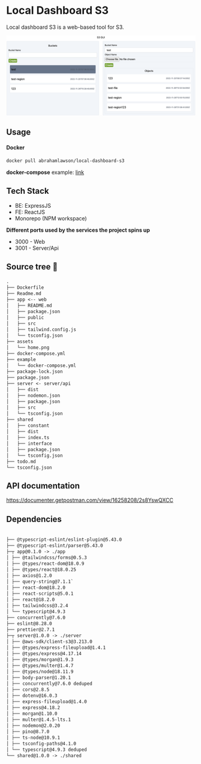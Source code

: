 # Local Dashboard S3
Local dashboard S3 is a web-based tool for S3.

!["home"](./assets/home.png)

## Usage
#### Docker
```bash
docker pull abrahamlawson/local-dashboard-s3
```
**docker-compose** example: [link](./example/docker-compose.yml)


## Tech Stack
- BE: ExpressJS
- FE: ReactJS
- Monorepo (NPM workspace)

**Different ports used by the services the project spins up**
- 3000 - Web
- 3001 - Server/Api

## Source tree 🌲
```
.
├── Dockerfile
├── Readme.md
├── app <-- web
│   ├── README.md
│   ├── package.json
│   ├── public
│   ├── src
│   ├── tailwind.config.js
│   └── tsconfig.json
├── assets
│   └── home.png
├── docker-compose.yml
├── example
│   └── docker-compose.yml
├── package-lock.json
├── package.json
├── server <- server/api
│   ├── dist
│   ├── nodemon.json
│   ├── package.json
│   ├── src
│   └── tsconfig.json
├── shared
│   ├── constant
│   ├── dist
│   ├── index.ts
│   ├── interface
│   ├── package.json
│   └── tsconfig.json
├── todo.md
└── tsconfig.json
```

## API documentation
https://documenter.getpostman.com/view/16258208/2s8YswQXCC

## Dependencies

```

├── @typescript-eslint/eslint-plugin@5.43.0
├── @typescript-eslint/parser@5.43.0
├─┬ app@0.1.0 -> ./app
│ ├── @tailwindcss/forms@0.5.3
│ ├── @types/react-dom@18.0.9
│ ├── @types/react@18.0.25
│ ├── axios@1.2.0
│ ├── query-string@7.1.1`
│ ├── react-dom@18.2.0
│ ├── react-scripts@5.0.1
│ ├── react@18.2.0
│ ├── tailwindcss@3.2.4
│ └── typescript@4.9.3
├── concurrently@7.6.0
├── eslint@8.28.0
├── prettier@2.7.1
├─┬ server@1.0.0 -> ./server
│ ├── @aws-sdk/client-s3@3.213.0
│ ├── @types/express-fileupload@1.4.1
│ ├── @types/express@4.17.14
│ ├── @types/morgan@1.9.3
│ ├── @types/multer@1.4.7
│ ├── @types/node@18.11.9
│ ├── body-parser@1.20.1
│ ├── concurrently@7.6.0 deduped
│ ├── cors@2.8.5
│ ├── dotenv@16.0.3
│ ├── express-fileupload@1.4.0
│ ├── express@4.18.2
│ ├── morgan@1.10.0
│ ├── multer@1.4.5-lts.1
│ ├── nodemon@2.0.20
│ ├── pino@8.7.0
│ ├── ts-node@10.9.1
│ ├── tsconfig-paths@4.1.0
│ └── typescript@4.9.3 deduped
└── shared@1.0.0 -> ./shared

```
